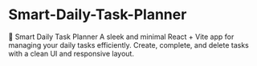 # Smart-Daily-Task-Planner
📝 Smart Daily Task Planner A sleek and minimal React + Vite app for managing your daily tasks efficiently. Create, complete, and delete tasks with a clean UI and responsive layout.  
